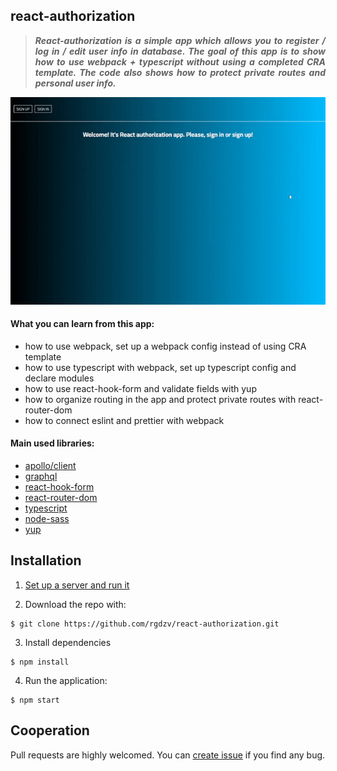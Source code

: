 ## react-authorization

>***<p align="justify">React-authorization is a simple app which allows you to register / log in / edit user info in database. The goal of this app is to show how to use webpack + typescript without using a completed CRA template. The code also shows how to protect private routes and personal user info. </p>***

![react-authorization-gif](https://github.com/rgdzv/react-authorization/blob/master/src/img/example.gif)

#### What you can learn from this app:
- how to use webpack, set up a webpack config instead of using CRA template
- how to use typescript with webpack, set up typescript config and declare modules
- how to use react-hook-form and validate fields with yup
- how to organize routing in the app and protect private routes with react-router-dom
- how to connect eslint and prettier with webpack

#### Main used libraries:
- [apollo/client](https://www.apollographql.com/docs/react/get-started/)
- [graphql](https://graphql.org)
- [react-hook-form](https://react-hook-form.com)
- [react-router-dom](https://reactrouter.com)
- [typescript](https://www.typescriptlang.org)
- [node-sass](https://github.com/sass/node-sass)
- [yup](https://github.com/jquense/yup)

## Installation

1. [Set up a server and run it](https://github.com/rgdzv/graphql-server)

2. Download the repo with:
```
$ git clone https://github.com/rgdzv/react-authorization.git
```
3. Install dependencies
```
$ npm install
```
4. Run the application:
```
$ npm start
```
## Cooperation

Pull requests are highly welcomed. You can [create issue](https://github.com/rgdzv/react-authorization/issues) if you find any bug.
